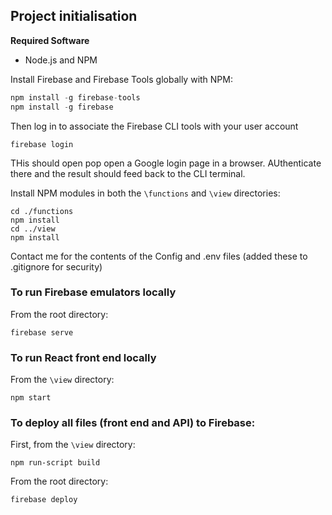 ## Project initialisation
**Required Software**
- Node.js and NPM

Install Firebase and Firebase Tools globally with NPM:
```javascript
npm install -g firebase-tools
npm install -g firebase
```
Then log in to associate the Firebase CLI tools with your user account
```shell script
firebase login
``` 
THis should open pop open a Google login page in a browser.  AUthenticate there and the result should feed back to the CLI terminal. 

Install NPM modules in both the `\functions` and `\view` directories:
```shell script
cd ./functions
npm install
cd ../view
npm install
```

Contact me for the contents of the Config and .env files (added these to .gitignore for security)

### To run Firebase emulators locally
From the root directory:
```shell script
firebase serve
```

### To run React front end locally
From the `\view` directory:
```shell script
npm start
```

### To deploy all files (front end and API) to Firebase:
First, from the `\view` directory:
```shell script
npm run-script build
```

From the root directory:
```shell script
firebase deploy
```
 
